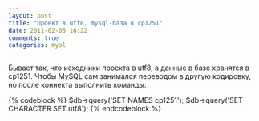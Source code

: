 ```yaml
---
layout: post
title: "Проект в utf8, mysql-база в cp1251"
date: 2011-02-05 16:22
comments: true
categories: mysl
---
```


Бывает так, что исходники проекта в utf8, а данные в базе хранятся в cp1251. Чтобы MySQL сам занимался переводом в другую кодировку, но после коннекта выполнить команды:

{% codeblock %}
$db->query('SET NAMES cp1251');
$db->query('SET CHARACTER SET utf8');
{% endcodeblock %}